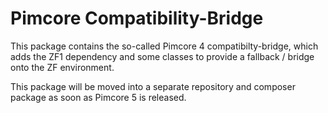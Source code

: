 # Pimcore Compatibility-Bridge 
 
This package contains the so-called Pimcore 4 compatibilty-bridge, which adds the ZF1 dependency and some classes to 
provide a fallback / bridge onto the ZF environment.  
  
This package will be moved into a separate repository and composer package as soon as Pimcore 5 is released. 